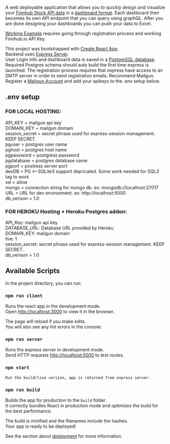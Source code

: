 A web deployable applicaiton that allows you to quickly design and visualize your [Finnhub Stock API data](https://finnhub.io/) in a [dashboard format](https://github.com/GlennStreetman/finnHub-Dashboard/blob/master/public/Example_small.jpg). Each dashboard then becomes its own API endpoint that you can query using graphQL. After you are done designing your dashboards you can push your data to Excel.

[Working Example](https://finn-dash.herokuapp.com/) requires going through registration process and working Finnhub.io API Key.

This project was bootstrapped with [Create React App](https://github.com/facebook/create-react-app).  
Backend uses [Express Server](https://expressjs.com).  
User Login info and dashboard data is saved in a [PostgreSQL database](https://www.postgresql.org).  
Required Postgres schema should auto build the first time express is launched. 
The registration process requires that express have access to an SMTP server in order to send registration emails. Recommend Mailgun.  
Register a [Mailgun Account](https://www.mailgun.com/) and add your apikeys to the .env setup below.

## .env setup

### FOR LOCAL HOSTING:  
API_KEY = mailgun api key  
DOMAIN_KEY = mailgun domain  
session_secret = secret phrase used for express-session management. KEEP SECRET.  
pguser = postgres user name  
pghost = postgres host name  
pgpassword = postgress password  
pgdatabase = postgres database name  
pgport = postress server port  
devDB = PG <--SQLite3 support depricated. Some work needed for SQL3 tag to work  
ssl = allow  
mongo = connection string for mongo db. ex: mongodb://localhost:27017  
URL = URL for dev environment. ex: http://localhost:5000  
db_verison = 1.0  

### FOR HEROKU Hosting + Heroku Postgres addon:  
API_Key: mailgun api key  
DATABASE_URL: Database URL provided by Heroku  
DOMAIN_KEY: mailgun domain  
live: 1  
session_secret: secret phrase used for express-session management. KEEP SECRET.  
db_verison = 1.0

## Available Scripts

In the project directory, you can run:

### `npm run client`

Runs the react app in the development mode.<br />
Open [http://localhost:3000](http://localhost:3000) to view it in the browser.

The page will reload if you make edits.<br />
You will also see any lint errors in the console.

### `npm run server`

Runs the express server in development mode.<br />
Send HTTP requests [http://localhost:5000](http://localhost:5000) to test routes.

### `npm start`

    Run the build/live version, app is returned from express server.

### `npm run build`

Builds the app for production to the `build` folder.<br />
It correctly bundles React in production mode and optimizes the build for the best performance.

The build is minified and the filenames include the hashes.<br />
Your app is ready to be deployed!

See the section about [deployment](https://facebook.github.io/create-react-app/docs/deployment) for more information.
